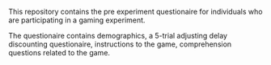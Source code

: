 This repository contains the pre experiment questionaire for individuals who are participating in a gaming experiment.

The questionaire contains demographics, a 5-trial adjusting delay discounting questionaire, instructions to the game, comprehension questions related to the game.
